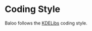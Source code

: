 # Coding Style

Baloo follows the [KDELibs](https://community.kde.org/Policies/Kdelibs_Coding_Style) coding style.
